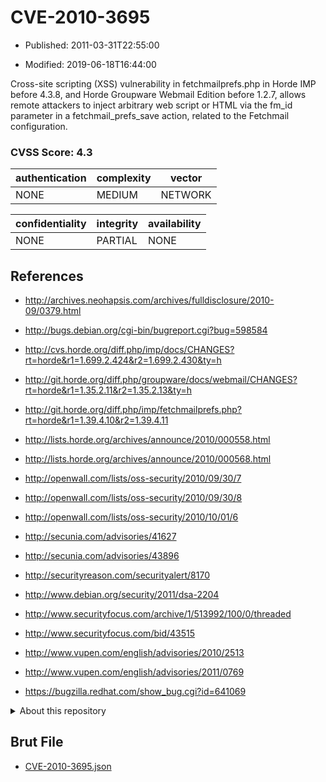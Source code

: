 # CVE-2010-3695

- Published: 2011-03-31T22:55:00

- Modified: 2019-06-18T16:44:00

Cross-site scripting (XSS) vulnerability in fetchmailprefs.php in Horde IMP before 4.3.8, and Horde Groupware Webmail Edition before 1.2.7, allows remote attackers to inject arbitrary web script or HTML via the fm_id parameter in a fetchmail_prefs_save action, related to the Fetchmail configuration.

### CVSS Score: **4.3**

| authentication | complexity | vector |
| --- | --- | --- |
| NONE | MEDIUM | NETWORK |

| confidentiality | integrity | availability |
| --- | --- | --- |
| NONE | PARTIAL | NONE |

## References

* http://archives.neohapsis.com/archives/fulldisclosure/2010-09/0379.html

* http://bugs.debian.org/cgi-bin/bugreport.cgi?bug=598584

* http://cvs.horde.org/diff.php/imp/docs/CHANGES?rt=horde&r1=1.699.2.424&r2=1.699.2.430&ty=h

* http://git.horde.org/diff.php/groupware/docs/webmail/CHANGES?rt=horde&r1=1.35.2.11&r2=1.35.2.13&ty=h

* http://git.horde.org/diff.php/imp/fetchmailprefs.php?rt=horde&r1=1.39.4.10&r2=1.39.4.11

* http://lists.horde.org/archives/announce/2010/000558.html

* http://lists.horde.org/archives/announce/2010/000568.html

* http://openwall.com/lists/oss-security/2010/09/30/7

* http://openwall.com/lists/oss-security/2010/09/30/8

* http://openwall.com/lists/oss-security/2010/10/01/6

* http://secunia.com/advisories/41627

* http://secunia.com/advisories/43896

* http://securityreason.com/securityalert/8170

* http://www.debian.org/security/2011/dsa-2204

* http://www.securityfocus.com/archive/1/513992/100/0/threaded

* http://www.securityfocus.com/bid/43515

* http://www.vupen.com/english/advisories/2010/2513

* http://www.vupen.com/english/advisories/2011/0769

* https://bugzilla.redhat.com/show_bug.cgi?id=641069

<details>
<summary>About this repository</summary> 

  This repository is part of the project [Live Hack CVE](https://github.com/Live-Hack-CVE). Main website can be found [www.live-hack.org](https://www.live-hack.org) 
  
  Made by [Sn0wAlice](https://github.com/Sn0wAlice) for the people that care about security and need to have a feed of the latest CVEs. Hope you enjoy it, don't forget to star the repo and follow me on [Twitter](https://twitter.com/Sn0wAlice) and [Github](https://github.com/Sn0wAlice). And that is my [personnal website](https://www.alice-snow.me/)

  - [Home Page](https://github.com/Live-Hack-CVE)
  - [Framework](https://github.com/Live-Hack-CVE/cve-framework)
  - [CVE database](https://github.com/Live-Hack-CVE/full_database)
  - [Changelog](https://github.com/Live-Hack-CVE/Changelog)
</details>

## Brut File

* [CVE-2010-3695.json](https://raw.githubusercontent.com/Live-Hack-CVE/full_database/main/cves/2010/CVE-2010-3695.json)

